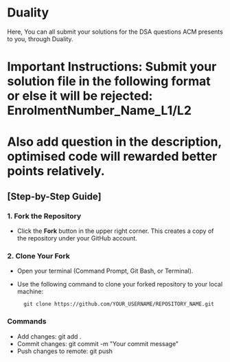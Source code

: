 # Duality
Here, You can all submit your solutions for the DSA questions ACM presents to you, through Duality.

# Important Instructions: Submit your solution file in the following format or else it will be rejected: EnrolmentNumber_Name_L1/L2
# Also add question in the description, optimised code will rewarded better points relatively.


## [Step-by-Step Guide]

### 1. Fork the Repository
- Click the **Fork** button in the upper right corner. This creates a copy of the repository under your GitHub account.

### 2. Clone Your Fork
- Open your terminal (Command Prompt, Git Bash, or Terminal).
- Use the following command to clone your forked repository to your local machine:
  
        git clone https://github.com/YOUR_USERNAME/REPOSITORY_NAME.git

### Commands
- Add changes: git add .
- Commit changes: git commit -m "Your commit message"
- Push changes to remote: git push
